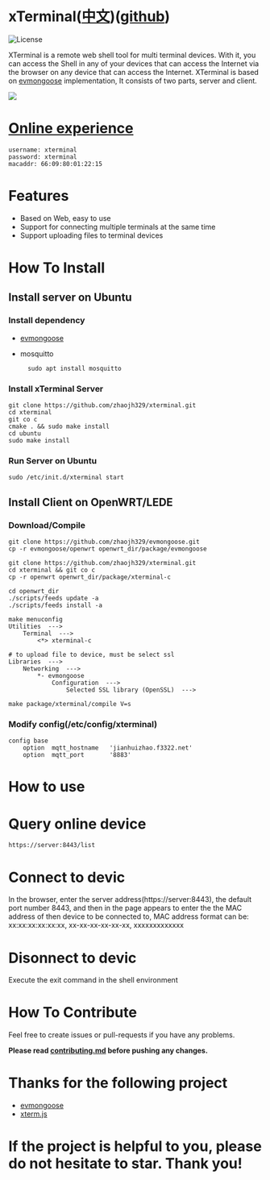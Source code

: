 # xTerminal([中文](https://github.com/zhaojh329/xterminal/blob/master/README_ZH.md))([github](https://github.com/zhaojh329/xterminal))

![](https://img.shields.io/badge/license-GPLV3-brightgreen.svg?style=plastic "License")

XTerminal is a remote web shell tool for multi terminal devices. With it, you can access the Shell in any of your devices that can access the Internet via the 
browser on any device that can access the Internet. XTerminal is based on [evmongoose](https://github.com/zhaojh329/evmongoose) implementation, It consists of 
two parts, server and client.

![](https://github.com/zhaojh329/image/blob/master/xterminal.png)

# [Online experience](https://jianhuizhao.f3322.net:8443)
	username: xterminal
	password: xterminal
	macaddr: 66:09:80:01:22:15
	
# Features
* Based on Web, easy to use
* Support for connecting multiple terminals at the same time
* Support uploading files to terminal devices
	
# How To Install
## Install server on Ubuntu
### Install dependency
* [evmongoose](https://github.com/zhaojh329/evmongoose/blob/master/README.md)

* mosquitto

		sudo apt install mosquitto

### Install xTerminal Server
    git clone https://github.com/zhaojh329/xterminal.git
	cd xterminal
	git co c
	cmake . && sudo make install
    cd ubuntu
	sudo make install

### Run Server on Ubuntu
	sudo /etc/init.d/xterminal start

## Install Client on OpenWRT/LEDE
### Download/Compile
	git clone https://github.com/zhaojh329/evmongoose.git
	cp -r evmongoose/openwrt openwrt_dir/package/evmongoose
	
	git clone https://github.com/zhaojh329/xterminal.git
	cd xterminal && git co c
	cp -r openwrt openwrt_dir/package/xterminal-c
	
	cd openwrt_dir
	./scripts/feeds update -a
	./scripts/feeds install -a
	
	make menuconfig
	Utilities  --->
		Terminal  --->
			<*> xterminal-c
	
	# to upload file to device, must be select ssl
	Libraries  --->
		Networking  --->
			*- evmongoose
				Configuration  --->
					Selected SSL library (OpenSSL)  --->
	
	make package/xterminal/compile V=s

### Modify config(/etc/config/xterminal)
	config base
        option  mqtt_hostname   'jianhuizhao.f3322.net'
        option  mqtt_port       '8883'
		
# How to use
# Query online device
	https://server:8443/list

# Connect to devic
In the browser, enter the server address(https://server:8443), the default port number 8443, and then in the page appears to enter the the 
MAC address of then device to be connected to, MAC address format can be:
xx:xx:xx:xx:xx:xx, xx-xx-xx-xx-xx-xx, xxxxxxxxxxxxx

# Disonnect to devic
Execute the exit command in the shell environment

# How To Contribute
Feel free to create issues or pull-requests if you have any problems.

**Please read [contributing.md](https://github.com/zhaojh329/xterminal/blob/master/contributing.md)
before pushing any changes.**

# Thanks for the following project
* [evmongoose](https://github.com/zhaojh329/evmongoose)
* [xterm.js](https://github.com/sourcelair/xterm.js)

# If the project is helpful to you, please do not hesitate to star. Thank you!
